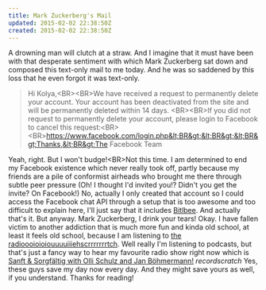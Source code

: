 ```yaml
---
title: Mark Zuckerberg's Mail
updated: 2015-02-02 22:38:50Z
created: 2015-02-02 22:38:50Z
---
```


A drowning man will clutch at a straw. And I imagine that it must have been with that desperate sentiment with which Mark Zuckerberg sat down and composed this text-only mail to me today. And he was so saddened by this loss that he even forgot it was text-only.
> Hi Kolya,&lt;BR&gt;&lt;BR&gt;We have received a request to permanently delete your account.
Your account has been deactivated from the site and will be permanently deleted
within 14 days. &lt;BR&gt;&lt;BR&gt;If you did not request to permanently delete your
account, please login to Facebook to cancel this
request:&lt;BR&gt;&lt;BR&gt;https://www.facebook.com/login.php&lt;BR&gt;&lt;BR&gt;&lt;BR&gt;Thanks,&lt;BR&gt;The
Facebook Team


Yeah, right. But I won't budge!&lt;BR&gt;Not this time. I am determined to end my Facebook existence which never really took off, partly because my friends are a pile of conformist airheads who brought me there through subtle peer pressure (Oh! I thought I'd invited you!? Didn't you get the invite? On Facebook!)  No, actually I only created that account so I could access the Facebook chat API through a setup that is too awesome and too difficult to explain here, I'll just say that it includes [Bitlbee](http://bitlbee.org/). And actually that's it. But anyway. Mark Zuckerberg, I drink your tears!
Okay.
I have fallen victim to another addiction that is much more fun and kinda old school, at least it feels old school, because I am listening to [the radioooioioiouuuuiiiehscrrrrrrrtch](https://www.youtube.com/watch?v=UxSy4Gcn4z8&feature=player_detailpage&x-yt-cl=85114404&x-yt-ts=1422579428#t=25). Well really I'm listening to podcasts, but that's just a fancy way to hear my favourite radio show right now which is [Sanft & Sorgfältig with Olli Schulz and Jan Böhmermann!](http://www.radioeins.de/programm/sendungen/sanft_sorgfaeltig/index.html) *recordscratch* Yes, these guys save my day now every day. And they might save yours as well, if you understand. Thanks for reading!
